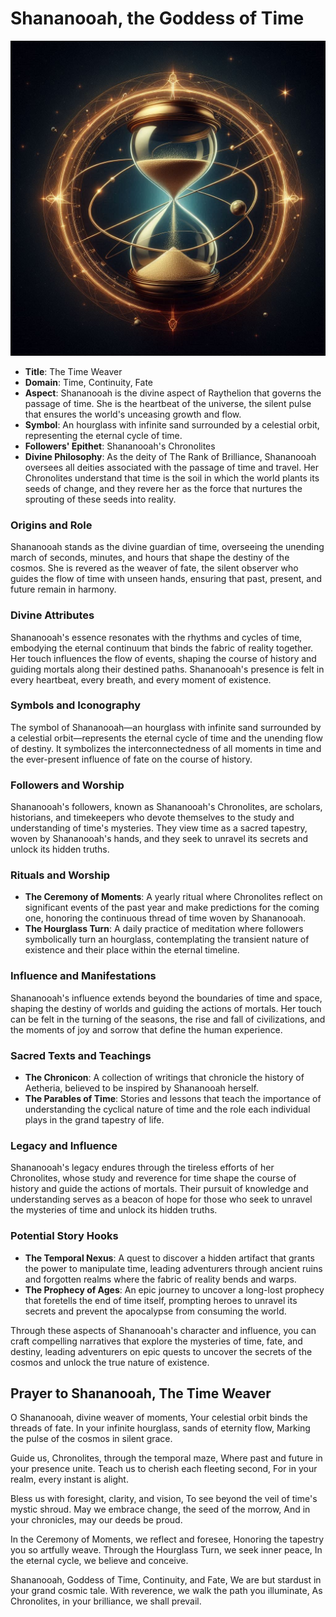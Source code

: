 # Shananooah, the Goddess of Time
![Shananooah](../../assets/Shananooah-logo-1.jpg)

- **Title**: The Time Weaver
- **Domain**: Time, Continuity, Fate
- **Aspect**: Shananooah is the divine aspect of Raythelion that governs the passage of time. She is the heartbeat of the universe, the silent pulse that ensures the world's unceasing growth and flow.
- **Symbol**: An hourglass with infinite sand surrounded by a celestial orbit, representing the eternal cycle of time.
- **Followers' Epithet**: Shananooah's Chronolites
- **Divine Philosophy**: As the deity of The Rank of Brilliance, Shananooah oversees all deities associated with the passage of time and travel. Her Chronolites understand that time is the soil in which the world plants its seeds of change, and they revere her as the force that nurtures the sprouting of these seeds into reality.

### Origins and Role
Shananooah stands as the divine guardian of time, overseeing the unending march of seconds, minutes, and hours that shape the destiny of the cosmos. She is revered as the weaver of fate, the silent observer who guides the flow of time with unseen hands, ensuring that past, present, and future remain in harmony.

### Divine Attributes
Shananooah's essence resonates with the rhythms and cycles of time, embodying the eternal continuum that binds the fabric of reality together. Her touch influences the flow of events, shaping the course of history and guiding mortals along their destined paths. Shananooah's presence is felt in every heartbeat, every breath, and every moment of existence.

### Symbols and Iconography
The symbol of Shananooah—an hourglass with infinite sand surrounded by a celestial orbit—represents the eternal cycle of time and the unending flow of destiny. It symbolizes the interconnectedness of all moments in time and the ever-present influence of fate on the course of history.

### Followers and Worship
Shananooah's followers, known as Shananooah's Chronolites, are scholars, historians, and timekeepers who devote themselves to the study and understanding of time's mysteries. They view time as a sacred tapestry, woven by Shananooah's hands, and they seek to unravel its secrets and unlock its hidden truths.

### Rituals and Worship
- **The Ceremony of Moments**: A yearly ritual where Chronolites reflect on significant events of the past year and make predictions for the coming one, honoring the continuous thread of time woven by Shananooah.
- **The Hourglass Turn**: A daily practice of meditation where followers symbolically turn an hourglass, contemplating the transient nature of existence and their place within the eternal timeline.

### Influence and Manifestations
Shananooah's influence extends beyond the boundaries of time and space, shaping the destiny of worlds and guiding the actions of mortals. Her touch can be felt in the turning of the seasons, the rise and fall of civilizations, and the moments of joy and sorrow that define the human experience.

### Sacred Texts and Teachings
- **The Chronicon**: A collection of writings that chronicle the history of Aetheria, believed to be inspired by Shananooah herself.
- **The Parables of Time**: Stories and lessons that teach the importance of understanding the cyclical nature of time and the role each individual plays in the grand tapestry of life.

### Legacy and Influence
Shananooah's legacy endures through the tireless efforts of her Chronolites, whose study and reverence for time shape the course of history and guide the actions of mortals. Their pursuit of knowledge and understanding serves as a beacon of hope for those who seek to unravel the mysteries of time and unlock its hidden truths.

### Potential Story Hooks
- **The Temporal Nexus**: A quest to discover a hidden artifact that grants the power to manipulate time, leading adventurers through ancient ruins and forgotten realms where the fabric of reality bends and warps.
- **The Prophecy of Ages**: An epic journey to uncover a long-lost prophecy that foretells the end of time itself, prompting heroes to unravel its secrets and prevent the apocalypse from consuming the world.

Through these aspects of Shananooah's character and influence, you can craft compelling narratives that explore the mysteries of time, fate, and destiny, leading adventurers on epic quests to uncover the secrets of the cosmos and unlock the true nature of existence.


## **Prayer to Shananooah, The Time Weaver**

O Shananooah, divine weaver of moments,
Your celestial orbit binds the threads of fate.
In your infinite hourglass, sands of eternity flow,
Marking the pulse of the cosmos in silent grace.

Guide us, Chronolites, through the temporal maze,
Where past and future in your presence unite.
Teach us to cherish each fleeting second,
For in your realm, every instant is alight.

Bless us with foresight, clarity, and vision,
To see beyond the veil of time's mystic shroud.
May we embrace change, the seed of the morrow,
And in your chronicles, may our deeds be proud.

In the Ceremony of Moments, we reflect and foresee,
Honoring the tapestry you so artfully weave.
Through the Hourglass Turn, we seek inner peace,
In the eternal cycle, we believe and conceive.

Shananooah, Goddess of Time, Continuity, and Fate,
We are but stardust in your grand cosmic tale.
With reverence, we walk the path you illuminate,
As Chronolites, in your brilliance, we shall prevail.
